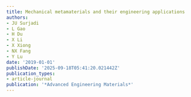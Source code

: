 ```yaml
---
title: Mechanical metamaterials and their engineering applications
authors:
- JU Surjadi
- L Gao
- H Du
- X Li
- X Xiong
- NX Fang
- Y Lu
date: '2019-01-01'
publishDate: '2025-09-18T05:41:20.021442Z'
publication_types:
- article-journal
publication: '*Advanced Engineering Materials*'
---
```

